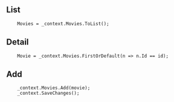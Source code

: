 
## List
```
    Movies = _context.Movies.ToList();
```

## Detail
```
    Movie = _context.Movies.FirstOrDefault(n => n.Id == id);
```


## Add
```
    _context.Movies.Add(movie);
    _context.SaveChanges();
```

